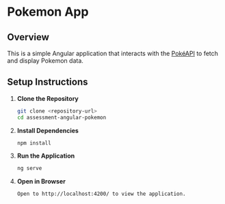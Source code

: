 # Pokemon App

## Overview

This is a simple Angular application that interacts with the [PokéAPI](https://pokeapi.co/) to fetch and display Pokemon data.

## Setup Instructions

1. **Clone the Repository**
   ```bash
   git clone <repository-url>
   cd assessment-angular-pokemon

2. **Install Dependencies**
   ```bash
   npm install

3. **Run the Application**
   ```bash
   ng serve

4. **Open in Browser**
   ```bash
   Open to http://localhost:4200/ to view the application.